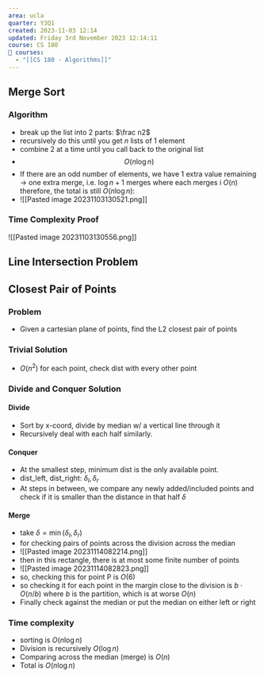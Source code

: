 ```yaml
---
area: ucla
quarter: Y3Q1
created: 2023-11-03 12:14
updated: Friday 3rd November 2023 12:14:11
course: CS 180
📕 courses:
  - "[[CS 180 - Algorithms]]"
---
```

## Merge Sort
### Algorithm
- break up the list into 2 parts: $\frac n2$
- recursively do this until you get $n$ lists of 1 element
- combine 2 at a time until you call back to the original list
- $$O(n\log n)$$
- If there are an odd number of elements, we have 1 extra value remaining -> one extra merge, i.e. $\log n +1$ merges where each merges i $O(n)$ therefore, the total is still $O(n\log n)$:
- ![[Pasted image 20231103130521.png]]
### Time Complexity Proof
![[Pasted image 20231103130556.png]]

## Line Intersection Problem


## Closest Pair of Points
### Problem
- Given a cartesian plane of points, find the L2 closest pair of points

### Trivial Solution
- $O(n^2)$ for each point, check dist with every other point

### Divide and Conquer Solution
#### Divide
- Sort by x-coord, divide by median w/ a vertical line through it
- Recursively deal with each half similarly.
#### Conquer
- At the smallest step, minimum dist is the only available point.
- dist_left, dist_right:  $\delta_l,\delta_r$ 
- At steps in between, we compare any newly added/included points and check if it is smaller than the distance in that half $\delta$
#### Merge
- take $\delta = \min\big(\delta_l,\delta_r\big)$
- for checking pairs of points across the division across the median
- ![[Pasted image 20231114082214.png]]
- then in this rectangle, there is at most some finite number of points
- ![[Pasted image 20231114082823.png]]
- so, checking this for point P is $O(6)$
- so checking it for each point in the margin close to the division is $b\cdot O(n/b)$ where $b$ is the partition, which is at worse $O(n)$
- Finally check against the median or put the median on either left or right

### Time complexity
- sorting is $O(n\log n)$
- Division is recursively $O(\log n)$
- Comparing across the median (merge) is $O(n)$
- Total is $O(n\log n)$


